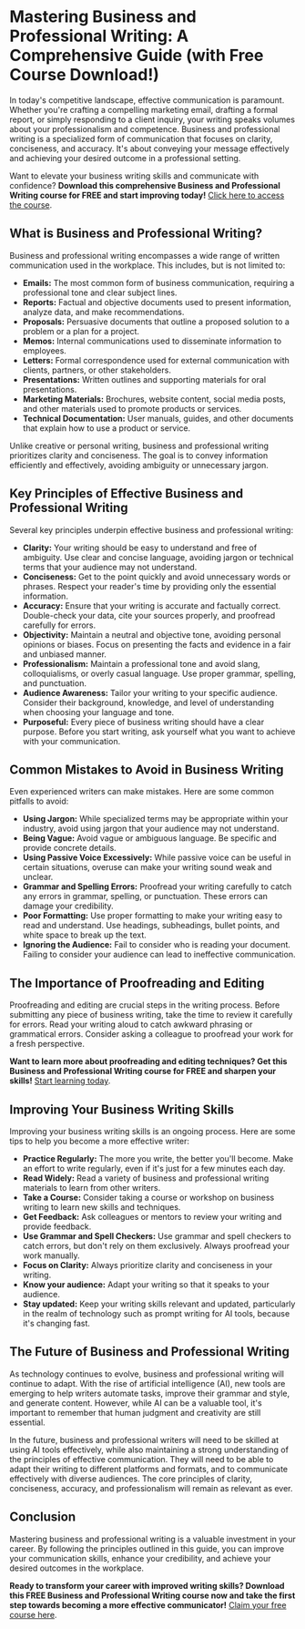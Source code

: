 # Mastering Business and Professional Writing: A Comprehensive Guide (with Free Course Download!)

In today's competitive landscape, effective communication is paramount. Whether you're crafting a compelling marketing email, drafting a formal report, or simply responding to a client inquiry, your writing speaks volumes about your professionalism and competence. Business and professional writing is a specialized form of communication that focuses on clarity, conciseness, and accuracy. It's about conveying your message effectively and achieving your desired outcome in a professional setting.

Want to elevate your business writing skills and communicate with confidence? **Download this comprehensive Business and Professional Writing course for FREE and start improving today!** [Click here to access the course](https://udemywork.com/business-and-professional-writing).

## What is Business and Professional Writing?

Business and professional writing encompasses a wide range of written communication used in the workplace. This includes, but is not limited to:

*   **Emails:** The most common form of business communication, requiring a professional tone and clear subject lines.
*   **Reports:** Factual and objective documents used to present information, analyze data, and make recommendations.
*   **Proposals:** Persuasive documents that outline a proposed solution to a problem or a plan for a project.
*   **Memos:** Internal communications used to disseminate information to employees.
*   **Letters:** Formal correspondence used for external communication with clients, partners, or other stakeholders.
*   **Presentations:** Written outlines and supporting materials for oral presentations.
*   **Marketing Materials:** Brochures, website content, social media posts, and other materials used to promote products or services.
*   **Technical Documentation:** User manuals, guides, and other documents that explain how to use a product or service.

Unlike creative or personal writing, business and professional writing prioritizes clarity and conciseness. The goal is to convey information efficiently and effectively, avoiding ambiguity or unnecessary jargon.

## Key Principles of Effective Business and Professional Writing

Several key principles underpin effective business and professional writing:

*   **Clarity:** Your writing should be easy to understand and free of ambiguity. Use clear and concise language, avoiding jargon or technical terms that your audience may not understand.
*   **Conciseness:** Get to the point quickly and avoid unnecessary words or phrases. Respect your reader's time by providing only the essential information.
*   **Accuracy:** Ensure that your writing is accurate and factually correct. Double-check your data, cite your sources properly, and proofread carefully for errors.
*   **Objectivity:** Maintain a neutral and objective tone, avoiding personal opinions or biases. Focus on presenting the facts and evidence in a fair and unbiased manner.
*   **Professionalism:** Maintain a professional tone and avoid slang, colloquialisms, or overly casual language. Use proper grammar, spelling, and punctuation.
*   **Audience Awareness:** Tailor your writing to your specific audience. Consider their background, knowledge, and level of understanding when choosing your language and tone.
*   **Purposeful:** Every piece of business writing should have a clear purpose. Before you start writing, ask yourself what you want to achieve with your communication.

## Common Mistakes to Avoid in Business Writing

Even experienced writers can make mistakes. Here are some common pitfalls to avoid:

*   **Using Jargon:** While specialized terms may be appropriate within your industry, avoid using jargon that your audience may not understand.
*   **Being Vague:** Avoid vague or ambiguous language. Be specific and provide concrete details.
*   **Using Passive Voice Excessively:** While passive voice can be useful in certain situations, overuse can make your writing sound weak and unclear.
*   **Grammar and Spelling Errors:** Proofread your writing carefully to catch any errors in grammar, spelling, or punctuation. These errors can damage your credibility.
*   **Poor Formatting:** Use proper formatting to make your writing easy to read and understand. Use headings, subheadings, bullet points, and white space to break up the text.
*   **Ignoring the Audience:** Fail to consider who is reading your document. Failing to consider your audience can lead to ineffective communication.

## The Importance of Proofreading and Editing

Proofreading and editing are crucial steps in the writing process. Before submitting any piece of business writing, take the time to review it carefully for errors. Read your writing aloud to catch awkward phrasing or grammatical errors. Consider asking a colleague to proofread your work for a fresh perspective.

**Want to learn more about proofreading and editing techniques? Get this Business and Professional Writing course for FREE and sharpen your skills!** [Start learning today](https://udemywork.com/business-and-professional-writing).

## Improving Your Business Writing Skills

Improving your business writing skills is an ongoing process. Here are some tips to help you become a more effective writer:

*   **Practice Regularly:** The more you write, the better you'll become. Make an effort to write regularly, even if it's just for a few minutes each day.
*   **Read Widely:** Read a variety of business and professional writing materials to learn from other writers.
*   **Take a Course:** Consider taking a course or workshop on business writing to learn new skills and techniques.
*   **Get Feedback:** Ask colleagues or mentors to review your writing and provide feedback.
*   **Use Grammar and Spell Checkers:** Use grammar and spell checkers to catch errors, but don't rely on them exclusively. Always proofread your work manually.
*   **Focus on Clarity:** Always prioritize clarity and conciseness in your writing.
*   **Know your audience:** Adapt your writing so that it speaks to your audience.
*   **Stay updated:** Keep your writing skills relevant and updated, particularly in the realm of technology such as prompt writing for AI tools, because it's changing fast.

## The Future of Business and Professional Writing

As technology continues to evolve, business and professional writing will continue to adapt. With the rise of artificial intelligence (AI), new tools are emerging to help writers automate tasks, improve their grammar and style, and generate content. However, while AI can be a valuable tool, it's important to remember that human judgment and creativity are still essential.

In the future, business and professional writers will need to be skilled at using AI tools effectively, while also maintaining a strong understanding of the principles of effective communication. They will need to be able to adapt their writing to different platforms and formats, and to communicate effectively with diverse audiences. The core principles of clarity, conciseness, accuracy, and professionalism will remain as relevant as ever.

## Conclusion

Mastering business and professional writing is a valuable investment in your career. By following the principles outlined in this guide, you can improve your communication skills, enhance your credibility, and achieve your desired outcomes in the workplace.

**Ready to transform your career with improved writing skills? Download this FREE Business and Professional Writing course now and take the first step towards becoming a more effective communicator!** [Claim your free course here](https://udemywork.com/business-and-professional-writing).

